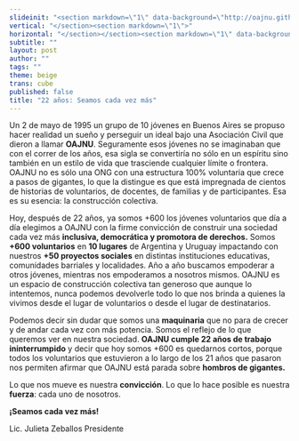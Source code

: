 ```yaml
---
slideinit: "<section markdown=\"1\" data-background=\"http://oajnu.github.io/blog/img/slidebackground.png\"><section markdown=\"1\">"
vertical: "</section><section markdown=\"1\">"
horizontal: "</section></section><section markdown=\"1\" data-background=\"http://oajnu.github.io/blog/img/slidebackground.png\"><section markdown=\"1\">"
subtitle: ""
layout: post
author: ""
tags: ""
theme: beige
trans: cube
published: false
title: "22 años: Seamos cada vez más"
---
```


Un 2 de mayo de 1995 un grupo de 10 jóvenes en Buenos Aires se propuso hacer realidad un sueño y perseguir un ideal bajo una Asociación Civil que dieron a llamar **OAJNU**. Seguramente esos jóvenes no se imaginaban que con el correr de los años, esa sigla se convertiría no sólo en un espíritu sino también en un estilo de vida que trasciende cualquier límite o frontera. OAJNU no es sólo una ONG con una estructura 100% voluntaria que crece a pasos de gigantes, lo que la distingue es que está impregnada de cientos de historias de voluntarios, de docentes, de familias y de participantes. Esa es su esencia: la construcción colectiva.

Hoy, después de 22 años, ya somos +600 los jóvenes voluntarios que día a día elegimos a OAJNU con la firme convicción de construir una sociedad cada vez más **inclusiva, democrática y promotora de derechos.** Somos **+600 voluntarios** en **10 lugares** de Argentina y Uruguay impactando con nuestros **+50 proyectos sociales** en distintas instituciones educativas, comunidades barriales y localidades. Año a año buscamos empoderar a otros jóvenes, mientras nos empoderamos a nosotros mismos. OAJNU es un espacio de construcción colectiva tan generoso que aunque lo intentemos, nunca podemos devolverle todo lo que nos brinda a quienes la vivimos desde el lugar de voluntarios o desde el lugar de destinatarios.

Podemos decir sin dudar que somos una **maquinaria** que no para de crecer y de andar cada vez con más potencia. Somos el reflejo de lo que queremos ver en nuestra sociedad. **OAJNU cumple 22 años de trabajo ininterrumpido** y decir que hoy somos +600 es quedarnos cortos, porque todos los voluntarios que estuvieron a lo largo de los 21 años que pasaron nos permiten afirmar que OAJNU está parada sobre **hombros de gigantes.**

Lo que nos mueve es nuestra **convicción**. Lo que lo hace posible es nuestra **fuerza**: cada uno de nosotros.

**¡Seamos cada vez más!**

Lic. Julieta Zeballos
Presidente